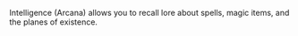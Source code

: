 Intelligence (Arcana) allows you to recall lore about spells, magic items, and the planes of existence.
